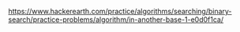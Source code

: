 https://www.hackerearth.com/practice/algorithms/searching/binary-search/practice-problems/algorithm/in-another-base-1-e0d0f1ca/
